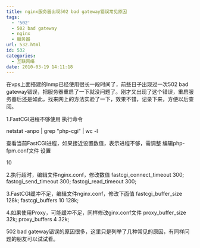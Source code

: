 ```yaml
---
title: nginx服务器出现502 bad gateway错误常见原因
tags:
  - '502'
  - 502 bad gateway
  - nginx
  - 服务器
url: 532.html
id: 532
categories:
  - 互联网络
date: 2010-03-19 14:11:18
---
```


在vps上面搭建的lnmp已经使用很长一段时间了，前些日子出现过一次502 bad gateway错误，把服务器重启了一下就没问题了。刚才又出现了这个错误，重启服务器后还是如此，找来网上的方法实验了一下，效果不错，记录下来，方便以后查阅。  

1.FastCGI进程不够使用 执行命令

netstat -anpo | grep "php-cgi" | wc -l

查看当前FastCGI进程，如果接近设置数值，表示进程不够，需调整 编辑php-fpm.conf文件 设置

<value name="max_children">10</value>

2.执行超时，编辑文件nginx.conf，修改数值 fastcgi\_connect\_timeout 300; fastcgi\_send\_timeout 300; fastcgi\_read\_timeout 300;  

3.FastCGI缓冲不足，编辑文件nginx.conf，修改下面值 fastcgi\_buffer\_size 128k; fastcgi_buffers 10 128k;  

4.如果使用Proxy，可能缓冲不足，同样修改ginx.conf文件 proxy\_buffer\_size 32k; proxy_buffers 4 32k;  

502 bad gateway错误的原因很多，这里只是列举了几种常见的原因，有同样问题的朋友可以试试看。